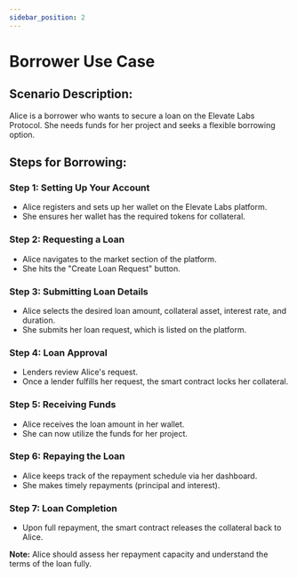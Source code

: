 ```yaml
---
sidebar_position: 2
---
```

# Borrower Use Case

## Scenario Description:
Alice is a borrower who wants to secure a loan on the Elevate Labs Protocol. She needs funds for her project and seeks a flexible borrowing option.

## Steps for Borrowing:

### Step 1: Setting Up Your Account
- Alice registers and sets up her wallet on the Elevate Labs platform.
- She ensures her wallet has the required tokens for collateral.

### Step 2: Requesting a Loan
- Alice navigates to the market section of the platform.
- She hits the "Create Loan Request" button.

### Step 3: Submitting Loan Details
- Alice selects the desired loan amount, collateral asset, interest rate, and duration.
- She submits her loan request, which is listed on the platform.

### Step 4: Loan Approval
- Lenders review Alice's request.
- Once a lender fulfills her request, the smart contract locks her collateral.

### Step 5: Receiving Funds
- Alice receives the loan amount in her wallet.
- She can now utilize the funds for her project.

### Step 6: Repaying the Loan
- Alice keeps track of the repayment schedule via her dashboard.
- She makes timely repayments (principal and interest).

### Step 7: Loan Completion
- Upon full repayment, the smart contract releases the collateral back to Alice.

**Note:** Alice should assess her repayment capacity and understand the terms of the loan fully.






